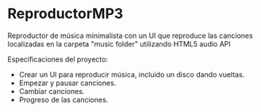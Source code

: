 # ReproductorMP3

Reproductor de música minimalista con un UI que reproduce las canciones localizadas en la carpeta "music folder" utilizando HTML5 audio API

Especificaciones del proyecto:
- Crear un UI para reproducir música, incluido un disco dando vueltas.
- Empezar y pausar canciones.
- Cambiar canciones.
- Progreso de las canciones.
